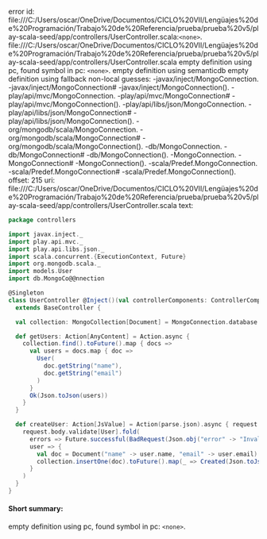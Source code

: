 error id: file:///C:/Users/oscar/OneDrive/Documentos/CICLO%20VII/Lengüajes%20de%20Programación/Trabajo%20de%20Referencia/prueba/prueba%20v5/play-scala-seed/app/controllers/UserController.scala:`<none>`.
file:///C:/Users/oscar/OneDrive/Documentos/CICLO%20VII/Lengüajes%20de%20Programación/Trabajo%20de%20Referencia/prueba/prueba%20v5/play-scala-seed/app/controllers/UserController.scala
empty definition using pc, found symbol in pc: `<none>`.
empty definition using semanticdb
empty definition using fallback
non-local guesses:
	 -javax/inject/MongoConnection.
	 -javax/inject/MongoConnection#
	 -javax/inject/MongoConnection().
	 -play/api/mvc/MongoConnection.
	 -play/api/mvc/MongoConnection#
	 -play/api/mvc/MongoConnection().
	 -play/api/libs/json/MongoConnection.
	 -play/api/libs/json/MongoConnection#
	 -play/api/libs/json/MongoConnection().
	 -org/mongodb/scala/MongoConnection.
	 -org/mongodb/scala/MongoConnection#
	 -org/mongodb/scala/MongoConnection().
	 -db/MongoConnection.
	 -db/MongoConnection#
	 -db/MongoConnection().
	 -MongoConnection.
	 -MongoConnection#
	 -MongoConnection().
	 -scala/Predef.MongoConnection.
	 -scala/Predef.MongoConnection#
	 -scala/Predef.MongoConnection().
offset: 215
uri: file:///C:/Users/oscar/OneDrive/Documentos/CICLO%20VII/Lengüajes%20de%20Programación/Trabajo%20de%20Referencia/prueba/prueba%20v5/play-scala-seed/app/controllers/UserController.scala
text:
```scala
package controllers

import javax.inject._
import play.api.mvc._
import play.api.libs.json._
import scala.concurrent.{ExecutionContext, Future}
import org.mongodb.scala._
import models.User
import db.MongoCo@@nnection

@Singleton
class UserController @Inject()(val controllerComponents: ControllerComponents)(implicit ec: ExecutionContext)
  extends BaseController {

  val collection: MongoCollection[Document] = MongoConnection.database.getCollection("users")

  def getUsers: Action[AnyContent] = Action.async {
    collection.find().toFuture().map { docs =>
      val users = docs.map { doc =>
        User(
          doc.getString("name"),
          doc.getString("email")
        )
      }
      Ok(Json.toJson(users))
    }
  }

  def createUser: Action[JsValue] = Action(parse.json).async { request =>
    request.body.validate[User].fold(
      errors => Future.successful(BadRequest(Json.obj("error" -> "Invalid user format"))),
      user => {
        val doc = Document("name" -> user.name, "email" -> user.email)
        collection.insertOne(doc).toFuture().map(_ => Created(Json.toJson(user)))
      }
    )
  }
}

```


#### Short summary: 

empty definition using pc, found symbol in pc: `<none>`.